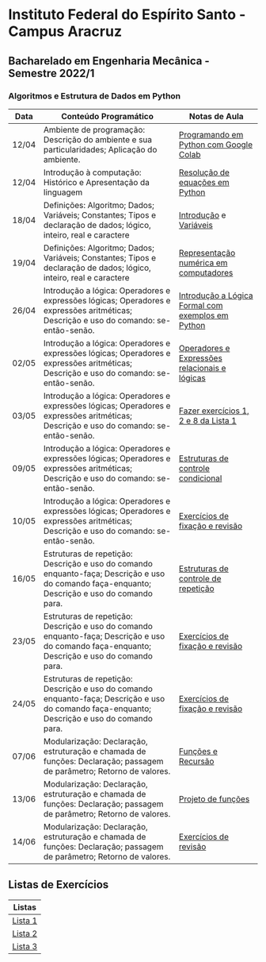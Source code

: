 # Instituto Federal do Espírito Santo - Campus Aracruz
## Bacharelado em Engenharia Mecânica - Semestre 2022/1
### Algoritmos e Estrutura de Dados em Python


| Data | Conteúdo Programático | Notas de Aula |
| --- | --- | --- |
| 12/04 | Ambiente de programação: Descrição do ambiente e sua particularidades; Aplicação do ambiente. | [Programando em Python com Google Colab](aula-colab.ipynb) |
| 12/04 | Introdução à computação: Histórico e Apresentação da linguagem | [Resolução de equações em Python](aula-01.ipynb) |
| 18/04| Definições: Algoritmo; Dados; Variáveis; Constantes; Tipos e declaração de dados; lógico, inteiro, real e caractere | [Introdução](aula-02.ipynb) e [Variáveis](aula-03.ipynb) |
| 19/04| Definições: Algoritmo; Dados; Variáveis; Constantes; Tipos e declaração de dados; lógico, inteiro, real e caractere | [Representação numérica em computadores](aula-04.ipynb) |
| 26/04| Introdução a lógica: Operadores e expressões lógicas; Operadores e expressões aritméticas; Descrição e uso do comando: se-então-senão. | [Introdução a Lógica Formal com exemplos em Python](aula-05-1.ipynb) |
| 02/05| Introdução a lógica: Operadores e expressões lógicas; Operadores e expressões aritméticas; Descrição e uso do comando: se-então-senão. | [Operadores e Expressões relacionais e lógicas](aula-05-2.ipynb) |
| 03/05| Introdução a lógica: Operadores e expressões lógicas; Operadores e expressões aritméticas; Descrição e uso do comando: se-então-senão. | [Fazer exercícios 1, 2 e 8 da Lista 1](lista-01.ipynb) |
| 09/05| Introdução a lógica: Operadores e expressões lógicas; Operadores e expressões aritméticas; Descrição e uso do comando: se-então-senão. | [Estruturas de controle condicional](aula-06.ipynb) |
| 10/05| Introdução a lógica: Operadores e expressões lógicas; Operadores e expressões aritméticas; Descrição e uso do comando: se-então-senão. | [Exercícios de fixação e revisão](revisao-if.ipynb) |
| 16/05| Estruturas de repetição: Descrição e uso do comando enquanto-faça; Descrição e uso do comando faça-enquanto; Descrição e uso do comando para. | [Estruturas de controle de repetição](aula-07.ipynb) |
| 23/05| Estruturas de repetição: Descrição e uso do comando enquanto-faça; Descrição e uso do comando faça-enquanto; Descrição e uso do comando para. | [Exercícios de fixação e revisão](revisao-loop.ipynb) |
| 24/05| Estruturas de repetição: Descrição e uso do comando enquanto-faça; Descrição e uso do comando faça-enquanto; Descrição e uso do comando para. | [Exercícios de fixação e revisão](lista-02.ipynb) |
| 07/06| Modularização: Declaração, estruturação e chamada de funções: Declaração; passagem de parâmetro; Retorno de valores. | [Funções e Recursão](aula-09.ipynb) |
| 13/06| Modularização: Declaração, estruturação e chamada de funções: Declaração; passagem de parâmetro; Retorno de valores. | [Projeto de funções](aula-09.1.ipynb)  |
| 14/06| Modularização: Declaração, estruturação e chamada de funções: Declaração; passagem de parâmetro; Retorno de valores. | [Exercícios de revisão](lista-03.ipynb) |

## Listas de Exercícios

| Listas |
| ---    |
| [Lista 1](lista-01.ipynb) |
| [Lista 2](lista-02.ipynb) |
| [Lista 3](lista-03.ipynb) |
